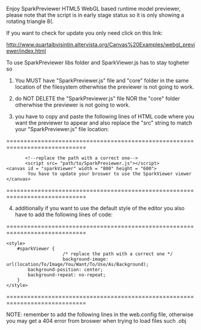 Enjoy SparkPreviewer HTML5 WebGL based runtime model previewer, please note that the script is in early stage status so it is only showing a rotating triangle 8(.

If you want to check for update you only need click on this link:

http://www.quartaibvisintin.altervista.org/Canvas%20Examples/webgl_previewer/index.html

To use SparkPreviewer libs folder and SparkViewer.js has to stay togheter so

1. You MUST have "SparkPreviewer.js" file and "core" folder in the same location of the filesystem otherwhise the previewer is not going to work.

2. do NOT DELETE the "SparkPreviewer.js" file NOR the "core" folder otherwhise the previewer is not going to work.

3. you have to copy and paste the following lines of HTML code where you want the previewer to appear and also replace the "src" string to match your "SparkPreviewer.js" file location:

============================================================================= 
```
       <!--replace the path with a correct one-->
       <script src= "path/to/SparkPreviewer.js"></script>
<canvas id = "sparkViewer" width = "800" height = "600">
        You have to update your broswer to use the SparkViewer viewer
</canvas>
 ```
 =============================================================================
        
4. additionally if you want to use the default style of the editor you also have to add the following lines of code:

============================================================================= 
```<!-- the following lines are optional and usefull only if you want the previewer to activate on a mouseClick-->
<style>
    #sparkViewer {
                     /* replace the path with a correct one */
                     background-image: url(location/To/Image/You/Want/To/Use/As/Background); 
        background-position: center;
        background-repeat: no-repeat;
    }
</style>
```
 =============================================================================

NOTE: remember to add the following lines in the web.config file, otherwise you may get a 404 error from broswer when trying to load files such .obj